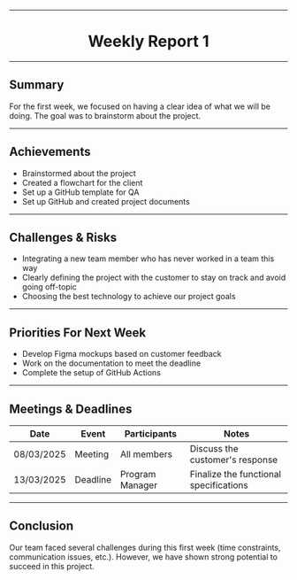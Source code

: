 
<div align="center">

---

# **Weekly Report 1** 


</div>

---

## **Summary**  

For the first week, we focused on having a clear idea of what we will be doing. The goal was to brainstorm about the project.  

---

## **Achievements**  

- Brainstormed about the project  
- Created a flowchart for the client  
- Set up a GitHub template for QA  
- Set up GitHub and created project documents  

---

## **Challenges & Risks**  

- Integrating a new team member who has never worked in a team this way  
- Clearly defining the project with the customer to stay on track and avoid going off-topic  
- Choosing the best technology to achieve our project goals  

---

## **Priorities For Next Week**  

- Develop Figma mockups based on customer feedback  
- Work on the documentation to meet the deadline  
- Complete the setup of GitHub Actions  

---

## **Meetings & Deadlines**  

| Date       | Event    | Participants    | Notes                                  |
|------------|----------|-----------------|----------------------------------------|
| 08/03/2025 | Meeting  | All members     | Discuss the customer's response        |
| 13/03/2025 | Deadline | Program Manager | Finalize the functional specifications |

---

## **Conclusion**  

Our team faced several challenges during this first week (time constraints, communication issues, etc.). However, we have shown strong potential to succeed in this project.  
